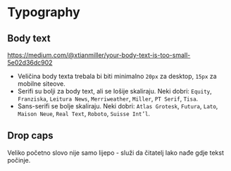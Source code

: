 # Typography

## Body text
https://medium.com/@xtianmiller/your-body-text-is-too-small-5e02d36dc902
* Veličina body texta trebala bi biti minimalno `20px` za desktop, `15px` za mobilne siteove.
* Serifi su bolji za body text, ali se lošije skaliraju. Neki dobri: `Equity`, `Franziska`, `Leitura News`, `Merriweather`, `Miller`, `PT Serif`, `Tisa`.
* Sans-serifi se bolje skaliraju. Neki dobri: `Atlas Grotesk`, `Futura`, `Lato`, `Maison Neue`, `Real Text`, `Roboto`, `Suisse Int’l`.


## Drop caps
Veliko početno slovo nije samo lijepo - služi da čitatelj lako nađe gdje tekst počinje.
